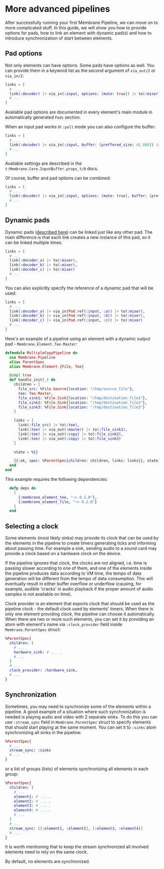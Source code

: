 # More advanced pipelines

After successfully running your first Membrane Pipeline, we can move on to more complicated stuff.
In this guide, we will show you how to provide options for pads, how to link an element with dynamic pad(s)
and how to introduce synchronization of start between elements.

## Pad options

Not only elements can have options. Some pads have options as well.
You can provide them in a keyword list as the second argument of `via_out/2`
or `via_in/2`:

```elixir
links = [
  # ...
  link(:decoder) |> via_in(:input, options: [mute: true]) |> to(:mixer),
  # ...
]
```
Available pad options are documented in every element's main module in automatically generated `Pads` section.

When an input pad works in `:pull` mode you can also configure the buffer:

```elixir
links = [
  # ...
  link(:decoder) |> via_in(:input, buffer: [preffered_size: 42_000]) |> to(:mixer)
  # ...
]
```

Available settings are described in the `t:Membrane.Core.InputBuffer.props_t/0` docs.

Of course, buffer and pad options can be combined:

```elixir
links = [
  # ...
  link(:decoder) |> via_in(:input, options: [mute: true], buffer: [preffered_size: 42_000]) |> to(:mixer)
  # ...
]
```

## Dynamic pads

Dynamic pads ([described here](elements.html#dynamic-pads)) can be linked just like any other pad.
The main difference is that each link creates a new instance of this pad, so it can be linked multiple times.

```elixir
links = [
  # ...
  link(:decoder_a) |> to(:mixer),
  link(:decoder_b) |> to(:mixer),
  link(:decoder_c) |> to(:mixer)
  # ...
]
```

You can also explicitly specify the reference of a dynamic pad that will be used:

```elixir
links = [
  # ...
  link(:decoder_a) |> via_in(Pad.ref(:input, :a)) |> to(:mixer),
  link(:decoder_b) |> via_in(Pad.ref(:input, :b)) |> to(:mixer),
  link(:decoder_c) |> via_in(Pad.ref(:input, :c)) |> to(:mixer)
  # ...
]
```

Here's an example of a pipeline using an element with a dynamic output pad - `Membrane.Element.Tee.Master`:

```elixir
defmodule MultipleCopyPipeline do
  use Membrane.Pipeline
  alias ParentSpec
  alias Membrane.Element.{File, Tee}

  @impl true
  def handle_init(_) do
    children = [
      file_src: %File.Source{location: "/tmp/source_file"},
      tee: Tee.Master,
      file_sink1: %File.Sink{location: "/tmp/destination_file1"},
      file_sink2: %File.Sink{location: "/tmp/destination_file2"},
      file_sink3: %File.Sink{location: "/tmp/destination_file3"}
    ]

    links = [
      link(:file_src) |> to(:tee),
      link(:tee) |> via_out(:master) |> to(:file_sink1),
      link(:tee) |> via_out(:copy) |> to(:file_sink2),
      link(:tee) |> via_out(:copy) |> to(:file_sink3)
    ]

    state = %{}

    {{:ok, spec: %ParentSpec{children: children, links: links}}, state}
  end
end
```

This example requires the following dependencies:

```elixir
  defp deps do
    [
      {:membrane_element_tee, "~> 0.1.0"},
      {:membrane_element_file, "~> 0.2.0"}
    ]
  end
```

## Selecting a clock

Some elements (most likely sinks) may provide its clock that can be used by the elements in the pipeline to create timers generating ticks
and informing about passing time. For example a sink, sending audio to a sound card may provide a clock based on
a hardware clock on the device.

If the pipeline ignores that clock, the clocks are not aligned, i.e. time is passing slower according to
one of them, and one of the elements inside the pipeline produces data according to VM time, the tempo of data generation
will be different from the tempo of data consumption. This will eventually result in either buffer overflow or underflow
(causing, for example, audible 'cracks' in audio playback if the proper amount of audio samples is not available on time).

Clock provider is an element that exports clock that should be used as the pipeline clock - the default clock used by elements' timers.
When there is only one element providing clock, the pipeline can choose it automatically. When there are two or more such elements,
you can set it by providing an atom with element's name via `:clock_provider` field inside `Membrane.ParentSpec` struct:

```elixir
%ParentSpec{
  children: [
    # ...
    hardware_sink: # ... ,
    # ...
  ]
  # ...
  clock_provider: :hardware_sink,
  # ...
}
```

## Synchronization

Sometimes, you may need to synchronize some of the elements within a pipeline. A good example of a situation where such synchronization is needed is playing audio and video with 2 separate sinks.
To do this you can use `:stream_sync` field in `Membrane.ParentSpec` struct to specify elements that should start playing at the same moment. You can set it to `:sinks` atom synchronizing all sinks in the pipeline:

```elixir
%ParentSpec{
  # ...
  stream_sync: :sinks
  # ...
}
```

 or a list of groups (lists) of elements synchronizing all elements in each group:

```elixir
%ParentSpec{
  children: [
    # ...
    element1: # ... ,
    element2: # ... ,
    element3: # ... ,
    element4: # ... ,
    # ...
  ]
  # ...
  stream_sync: [[:element1, :element2], [:element3, :element4]]
  # ...
}
```
It is worth mentioning that to keep the stream synchronized all involved elements need to rely on the same clock.

By default, no elements are synchronized.
